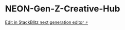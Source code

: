 # NEON-Gen-Z-Creative-Hub

[Edit in StackBlitz next generation editor ⚡️](https://stackblitz.com/~/github.com/gauravbhakuni/NEON-Gen-Z-Creative-Hub)